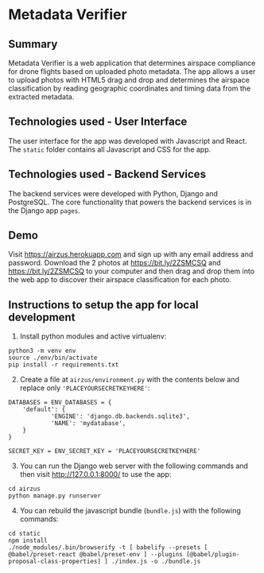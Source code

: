 # Metadata Verifier

## Summary

Metadata Verifier is a web application that determines airspace compliance for drone flights based on uploaded photo metadata. The app allows a user to upload photos with HTML5 drag and drop and determines the airspace classification by reading geographic coordinates and timing data from the extracted metadata.

## Technologies used - User Interface

The user interface for the app was developed with Javascript and React. The `static` folder contains all Javascript and CSS for the app.

## Technologies used - Backend Services

The backend services were developed with Python, Django and PostgreSQL. The core functionality that powers the backend services is in the Django app `pages`.

## Demo

Visit https://airzus.herokuapp.com and sign up with any email address and password. Download the 2 photos at https://bit.ly/2ZSMCSQ and https://bit.ly/2ZSMCSQ to your computer and then drag and drop them into the web app to discover their airspace classification for each photo.

## Instructions to setup the app for local development

1. Install python modules and active virtualenv:
```
python3 -m venv env
source ./env/bin/activate
pip install -r requirements.txt
```
2. Create a file at `airzus/environment.py` with the contents below and replace only `'PLACEYOURSECRETKEYHERE'`:

```
DATABASES = ENV_DATABASES = {
	'default': {
    		'ENGINE': 'django.db.backends.sqlite3',
    		'NAME': 'mydatabase',
	}
}

SECRET_KEY = ENV_SECRET_KEY = 'PLACEYOURSECRETKEYHERE'
```

3. You can run the Django web server with the following commands and then visit http://127.0.0.1:8000/ to use the app:

```
cd airzus
python manage.py runserver
```

4. You can rebuild the javascript bundle (`bundle.js`) with the following commands:

```
cd static
npm install
./node_modules/.bin/browserify -t [ babelify --presets [ @babel/preset-react @babel/preset-env ] --plugins [@babel/plugin-proposal-class-properties] ] ./index.js -o ./bundle.js
```
